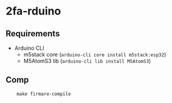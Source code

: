 # 2fa-rduino

## Requirements

- Arduino CLI
    - m5stack core (`arduino-cli core install m5stack:esp32`)
    - M5AtomS3 lib (`arduino-cli lib install M5AtomS3`)

## Comp

```
    make firmare-compile
```